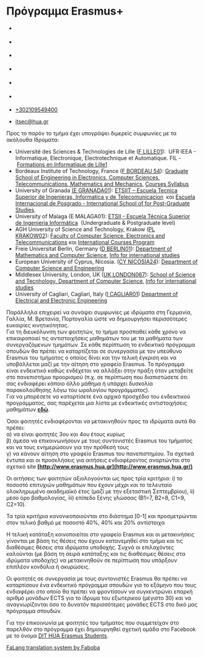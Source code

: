 Πρόγραμμα Erasmus+
===============  

*   [](https://www.facebook.com/ditharokopio)
*   [](https://www.youtube.com/channel/UCEHkYirpXF1nSLxDCrfDZ4A)
*   [](https://www.linkedin.com/company/77699385)
*   [](https://www.instagram.com/dithua)

*   [](https://dit.hua.gr/index.php/el/erasmus-program)
*   [](https://dit.hua.gr/index.php/en/erasmus-program)

*   [+302109549400](tel:+302109549400)
*   [itsec@hua.gr](mailto:itsec@hua.gr)

Προς το παρόν το τμήμα έχει υπογράψει διμερείς συμφωνίες με τα ακόλουθα Ιδρύματα:

*   Université des Sciences & Technologies de Lille ([F LILLE01](http://www.univ-lille1.fr/)):  UFR IEEA - Informatique, Electronique, Electrotechnique et Automatique. FIL - [Formations en Informatique de Lille1](http://fil.univ-lille1.fr/)
*   Bordeaux Institute of Technology, France ([F BORDEAU 54](http://www.bordeaux-inp.fr/)): [Graduate School of Engineering in Electronics, Computer Sciences, Telecommunications, Mathematics and Mechanics](http://www.enseirb-matmeca.fr/), [Courses Syllabus](http://www.enseirb-matmeca.fr/syllabus/index.php?&langage=EN)
*   University of Granada [(E GRANADA01](http://www.ugr.es/)): [ETSIIT – Escuela Tecnica Superior de Ingenieras, Informatica y de Telecomunicacion](http://etsiit.ugr.es/pages/alumnos/rel_internacionales)  και [Escuela Internacional de Posgrado - International School of for Post-Graduate Studies](http://escuelaposgrado.ugr.es/).
*   University of Malaga (E MALAGA01): [ETSII - Escuela Técnica Superior de Ingeniería Informática](http://www.uma.es/etsi-informatica/)  (Undergraduate & Postgraduate level)
*   AGH University of Science and Technology, Krakow ([PL KRAKOW02](http://www.agh.edu.pl/en)): [Faculty of Computer Science, Electronics and Telecommunications](http://www.agh.edu.pl/en/wydzialy/wydzial-informatyki-elektroniki-itelekomunikacji/) και [International Courses Program](https://intstudies.agh.edu.pl/#pg=1232i&str=1)
*   Freie Universitat Berlin, Germany ([D BERLIN01](http://www.fu-berlin.de/)): [Department of Mathematics and Computer Science](http://www.mi.fu-berlin.de/en/index.html), [Info for international studies](http://www.fu-berlin.de/en/studium/international/)
*   European University of Cyprus, Nicosia. ([CY NICOSIA24](https://dit.hua.gr/www.euc.ac.cy)): [Department of Computer Science and Engineering](http://www.euc.ac.cy/easyconsole.cfm/id/167)
*   Middlesex University, London, UK ([UK LONDON067](https://dit.hua.gr/www.mdx.ac.uk)): [School of Science and Tecnhology, Department of Computer Science](http://www.mdx.ac.uk/about-us/our-schools/school-of-science-and-technology/computer-science), [Info for international studies](http://unihub.mdx.ac.uk/)
*   University of Cagliari, Cagliari, Italy ([I CAGLIAR01](https://www.unica.it/unica/en/homepage.page)) [Department of Electrical and Electronic Engineering](http://dipartimenti.unica.it/ingegneriaelettricaedelettronica/?lang=en)

Παράλληλα επιχειρεί να συνάψει συμφωνίες με ιδρύματα στη Γερμανία, Γαλλία, Μ. Βρετανία, Πορτογαλία ώστε να δημιουργήσει περισσότερες ευκαιρίες κινητικότητας.  
Για τη διευκόλυνση των φοιτητών, το τμήμα προσπαθεί κάθε χρόνο να επικαιροποιεί τις αντιστοιχήσεις μαθημάτων του με τα μαθήματα των συνεργαζόμενων τμημάτων. Σε κάθε περίπτωση το ενδεικτικό πρόγραμμα σπουδών θα πρέπει να καταρτίζεται σε συνεργασία με τον υπεύθυνο Erasmus του τμήματος ο οποίος δίνει και την τελική έγκριση και να υποβάλλεται μαζί με την αίτηση στο γραφείο Erasmus. Το πρόγραμμα είναι ενδεικτικό καθώς ενδέχεται να αλλάξει στην πράξη όταν μεταβείτε στο πανεπιστήμιο προορισμού (π.χ. σε περίπτωση που διαπιστώσετε ότι σας ενδιαφέρει κάποιο άλλο μάθημα ή υπάρχει δυσκολία παρακολούθησης λόγω του ωρολογίου προγράμματος).  
Για να μπορέσετε να καταρτίσετε ένα αρχικό προσχέδιο του ενδεικτικού προγράμματος, σας παρέχεται μια λίστα με ενδεικτικές αντιστοιχήσεις μαθημάτων **[εδώ](https://dit.hua.gr/images/documents/Coursemappings.pdf)**.[](https://dit.hua.gr/images/documents/Coursemappings.pdf)

Όσοι φοιτητές ενδιαφέρονται να μετακινηθούν προς τα ιδρύματα αυτά θα πρέπει:  
α) να είναι φοιτητές 3ου και 4ου έτους κυρίως  
β) άμεσα να επικοινωνήσουν με τους συντονιστές Erasmus του τμήματος και να τους ενημερώσουν για την πρόθεσή τους  
γ) να κάνουν αίτηση στο γραφείο Erasmus του πανεπιστημίου. Τα σχετικά έντυπα και οι προσκλήσεις για αιτήσεις ενδιαφέροντος αναρτώνται στο σχετικό site **[http://www.erasmus.hua.gr](http://www.erasmus.hua.gr/)**

Οι αιτήσεις των φοιτητών αξιολογούνται ως προς τρία κριτήρια: i) το ποσοστό επιτυχιών μαθημάτων που έχουν μέχρι και το τελευταίο ολοκληρωμένο ακαδημαϊκό έτος (μαζί με την εξεταστική Σεπτεμβρίου), ii) μέσο όρο βαθμολογίας, iii) επίπεδο ξένης γλώσσας (Β1=7, Β2=8, C1=9, C2=10).

Τα τρία κριτήρια κανονικοποιούνται στο διάστημα \[0-1\] και προσμετρώνται στον τελικό βαθμό με ποσοστό 40%, 40% και 20% αντίστοιχα

Η τελική κατάταξη κοινοποιείται στο γραφείο Erasmus και οι μετακινήσεις γίνονται με βάση τις θέσεις που έχουν κατανεμηθεί στο τμήμα και τις διαθέσιμες θέσεις στα ιδρύματα υποδοχής. Συχνά οι επιλαχόντες καλούνται (με βάση τη σειρά κατάταξης και τις διαθέσιμες θέσεις στα ιδρύματα υποδοχής) να μετακινηθούν σε περίπτωση που υπάρξουν επιπλέον κονδύλια ή ακυρώσεις.

Οι φοιτητές σε συνεργασία με τους συντονιστές Erasmus θα πρέπει να καταρτίσουν ένα ενδεικτικό πρόγραμμα σπουδών για το εξάμηνο που τους ενδιαφέρει στο οποίο θα πρέπει να φροντίσουν να συγκεντρώνει επαρκή αριθμό μονάδων ECTS για το ίδρυμα του εξωτερικού (μέγιστο 30) και να αναγνωρίζονται όσο το δυνατόν περισσότερες μονάδες ECTS στο δικό μας πρόγραμμα σπουδών.

Για την επικοινωνία με φοιτητές του τμήματος που συμμετείχαν στο παρελθόν στο πρόγραμμα έχει δημιουργηθεί σχετική ομάδα στο Facebook με το όνομα [DIT HUA Erasmus Students](https://www.facebook.com/groups/465035103703505).

[FaLang translation system by Faboba](http://www.faboba.com/ "Faboba : Création de composantJoomla")

[](https://dit.hua.gr/index.php/el/erasmus-program#)